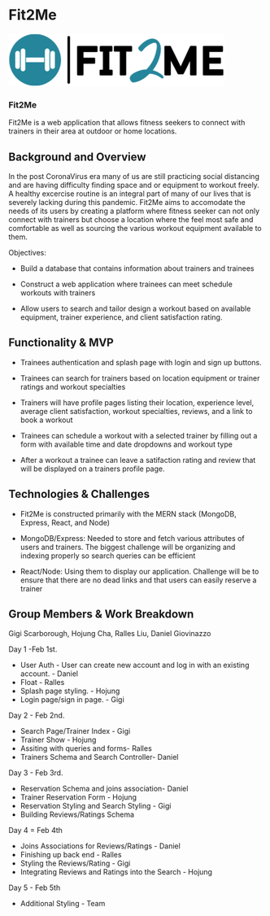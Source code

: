 # Fit2Me
![alt text](https://raw.githubusercontent.com/gigimscarborough/Fit2Me/main/frontend/src/assets/images/fit2me.png "Logo Title Text 1")
### Fit2Me 
Fit2Me is a web application that allows fitness seekers to connect with trainers in their area at outdoor or home locations.

## Background and Overview
In the post CoronaVirus era many of us are still practicing social distancing and are having difficulty finding space and or equipment to workout freely. A healthy excercise routine is an integral part of many of our lives that is severely lacking during this pandemic. Fit2Me aims to accomodate the needs of its users by creating a platform where fitness seeker can not only connect with trainers but choose a location where the feel most safe and comfortable as well as sourcing the various workout equipment available to them.

Objectives:
* Build a database that contains information about trainers and trainees

* Construct a web application where trainees can meet schedule workouts with trainers

* Allow users to search and tailor design a workout based on available equipment, trainer experience, and client satisfaction rating.

## Functionality & MVP

* Trainees authentication and splash page with login and sign up buttons.

* Trainees can search for trainers based on location equipment or trainer ratings and workout specialties

* Trainers will have profile pages listing their location, experience level, average client satisfaction, workout specialties, reviews, and a link to book a workout 

* Trainees can schedule a workout with a selected trainer by filling out a form with available time and date dropdowns and workout type

* After a workout a trainee can leave a satifaction rating and review that will be displayed on a trainers profile page.

## Technologies & Challenges

* Fit2Me is constructed primarily with the MERN stack (MongoDB, Express, React, and Node)

* MongoDB/Express: Needed to store and fetch various attributes of users and trainers. The biggest challenge will be organizing and indexing properly so search queries can be efficient

* React/Node: Using them to display our application. Challenge will be to ensure that there are no dead links and that users can easily reserve a trainer

## Group Members & Work Breakdown

Gigi Scarborough, Hojung Cha, Ralles Liu, Daniel Giovinazzo

Day 1 -Feb 1st.
* User Auth - User can create new account and log in with an existing account. - Daniel
* Float - Ralles
* Splash page styling. - Hojung
* Login page/sign in page. - Gigi


Day 2 - Feb 2nd.
* Search Page/Trainer Index - Gigi
* Trainer Show - Hojung
* Assiting with queries and forms- Ralles
* Trainers Schema and Search Controller- Daniel

Day 3 - Feb 3rd.
* Reservation Schema and joins association- Daniel
* Trainer Reservation Form - Hojung
* Reservation Styling and Search Styling - Gigi
* Building Reviews/Ratings Schema

Day 4 = Feb 4th
* Joins Associations for Reviews/Ratings - Daniel
* Finishing  up back end - Ralles
* Styling the Reviews/Rating - Gigi
* Integrating Reviews and Ratings into the Search - Hojung

Day 5 - Feb 5th
* Additional Styling - Team 
